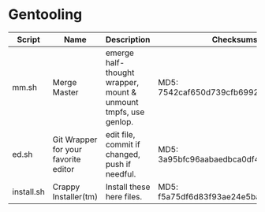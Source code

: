 # Gentooling
Script | Name | Description | Checksums
------ | ---- | ----------- | ---------
mm.sh | Merge Master | emerge half-thought wrapper, mount & unmount tmpfs, use genlop. | MD5: 7542caf650d739cfb69928aeeb2e1ab1
ed.sh | Git Wrapper for your favorite editor | edit file, commit if changed, push if needful. | MD5: 3a95bfc96aabaedbca0df4aa7b71587f
install.sh | Crappy Installer(tm) | Install these here files. | MD5: f5a75df6d83f93ae24e5ba397cbcac13
